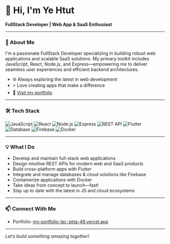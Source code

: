 # 👋 Hi, I'm Ye Htut

**FullStack Developer | Web App & SaaS Enthusiast**

---

### 🚀 About Me

I'm a passionate FullStack Developer specializing in building robust web applications and scalable SaaS solutions. My primary toolkit includes JavaScript, React, Node.js, and Express—empowering me to deliver seamless user experiences and efficient backend architectures.

- 🌐 Always exploring the latest in web development
- ⚡ Love creating apps that make a difference
- 🔗 [Visit my portfolio](https://my-portfolio-lac-zeta-49.vercel.app)

---

### 🛠️ Tech Stack

![JavaScript](https://img.shields.io/badge/-JavaScript-black?style=flat-square&logo=javascript)
![React](https://img.shields.io/badge/-React-black?style=flat-square&logo=react)
![Node.js](https://img.shields.io/badge/-Node.js-black?style=flat-square&logo=node.js)
![Express](https://img.shields.io/badge/-Express-black?style=flat-square&logo=express)
![REST API](https://img.shields.io/badge/-REST%20API-black?style=flat-square&logo=api)
![Flutter](https://img.shields.io/badge/-Flutter-black?style=flat-square&logo=flutter)
![Database](https://img.shields.io/badge/-Database-black?style=flat-square&logo=mysql)
![Firebase](https://img.shields.io/badge/-Firebase-black?style=flat-square&logo=firebase)
![Docker](https://img.shields.io/badge/-Docker-black?style=flat-square&logo=docker)

---

### 💡 What I Do

- Develop and maintain full-stack web applications
- Design intuitive REST APIs for modern web and SaaS products
- Build cross-platform apps with Flutter
- Integrate and manage databases & cloud solutions like Firebase
- Containerize applications with Docker
- Take ideas from concept to launch—fast!
- Stay up to date with the latest in JS and cloud ecosystems

---

### 📫 Connect With Me

- Portfolio: [my-portfolio-lac-zeta-49.vercel.app](https://my-portfolio-lac-zeta-49.vercel.app)

---

*Let’s build something amazing together!*
